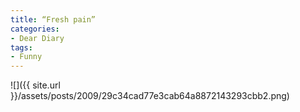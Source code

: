 ```yaml
---
title: “Fresh pain”
categories:
- Dear Diary
tags:
- Funny
---
```


![]({{ site.url }}/assets/posts/2009/29c34cad77e3cab64a8872143293cbb2.png)

